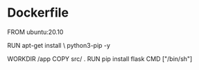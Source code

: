 # Dockerfile

FROM ubuntu:20.10

RUN apt-get install \\
    python3-pip -y



WORKDIR /app
COPY src/ .
RUN pip install flask
CMD ["/bin/sh"]
